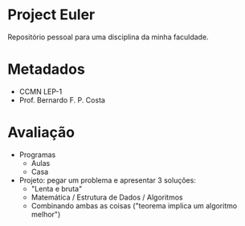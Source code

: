 Project Euler
=============

Repositório pessoal para uma disciplina da minha faculdade.

Metadados
=========

- CCMN LEP-1
- Prof. Bernardo F. P. Costa

Avaliação
=========

- Programas
  - Aulas
  - Casa
- Projeto: pegar um problema e apresentar 3 soluções:
  - "Lenta e bruta"
  - Matemática / Estrutura de Dados / Algoritmos
  - Combinando ambas as coisas ("teorema implica um algoritmo melhor")